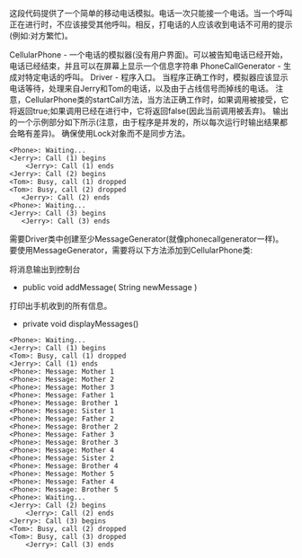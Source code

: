 这段代码提供了一个简单的移动电话模拟。电话一次只能接一个电话。当一个呼叫正在进行时，不应该接受其他呼叫。相反，打电话的人应该收到电话不可用的提示(例如:对方繁忙)。

CellularPhone - 一个电话的模拟器(没有用户界面)。可以被告知电话已经开始，电话已经结束，并且可以在屏幕上显示一个信息字符串
PhoneCallGenerator - 生成对特定电话的呼叫。
Driver - 程序入口。
当程序正确工作时，模拟器应该显示电话等待，处理来自Jerry和Tom的电话，以及由于占线信号而掉线的电话。
注意，CellularPhone类的startCall方法，当方法正确工作时，如果调用被接受，它将返回true;如果调用已经在进行中，它将返回false(因此当前调用被丢弃)。
输出的一个示例部分如下所示(注意，由于程序是并发的，所以每次运行时输出结果都会略有差异)。
确保使用Lock对象而不是同步方法。
```
<Phone>: Waiting...
<Jerry>: Call (1) begins
    <Jerry>: Call (1) ends
<Jerry>: Call (2) begins
<Tom>: Busy, call (1) dropped
<Tom>: Busy, call (2) dropped
   <Jerry>: Call (2) ends
<Phone>: Waiting...
<Jerry>: Call (3) begins
   <Jerry>: Call (3) ends
```


需要Driver类中创建至少MessageGenerator(就像phonecallgenerator一样)。
要使用MessageGenerator，需要将以下方法添加到CellularPhone类:

将消息输出到控制台
* public void addMessage( String newMessage )

打印出手机收到的所有信息。
* private void displayMessages()


```
<Phone>: Waiting...
<Jerry>: Call (1) begins
<Tom>: Busy, call (1) dropped
<Jerry>: Call (1) ends
<Phone>: Message: Mother 1
<Phone>: Message: Mother 2
<Phone>: Message: Mother 3
<Phone>: Message: Father 1
<Phone>: Message: Brother 1
<Phone>: Message: Sister 1
<Phone>: Message: Father 2
<Phone>: Message: Brother 2
<Phone>: Message: Father 3
<Phone>: Message: Brother 3
<Phone>: Message: Mother 4
<Phone>: Message: Sister 2
<Phone>: Message: Brother 4
<Phone>: Message: Mother 5
<Phone>: Message: Father 4
<Phone>: Message: Brother 5
<Phone>: Waiting...
<Jerry>: Call (2) begins
    <Jerry>: Call (2) ends
<Jerry>: Call (3) begins
<Tom>: Busy, call (2) dropped
<Tom>: Busy, call (3) dropped
    <Jerry>: Call (3) ends
```